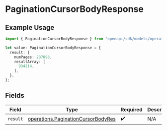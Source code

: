 # PaginationCursorBodyResponse

## Example Usage

```typescript
import { PaginationCursorBodyResponse } from "openapi/sdk/models/operations";

let value: PaginationCursorBodyResponse = {
  result: {
    numPages: 237893,
    resultArray: [
      934214,
    ],
  },
};
```

## Fields

| Field                                                                                           | Type                                                                                            | Required                                                                                        | Description                                                                                     |
| ----------------------------------------------------------------------------------------------- | ----------------------------------------------------------------------------------------------- | ----------------------------------------------------------------------------------------------- | ----------------------------------------------------------------------------------------------- |
| `result`                                                                                        | [operations.PaginationCursorBodyRes](../../../sdk/models/operations/paginationcursorbodyres.md) | :heavy_check_mark:                                                                              | N/A                                                                                             |